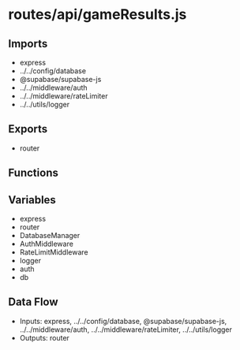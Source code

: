 # routes/api/gameResults.js

## Imports
- express
- ../../config/database
- @supabase/supabase-js
- ../../middleware/auth
- ../../middleware/rateLimiter
- ../../utils/logger

## Exports
- router

## Functions

## Variables
- express
- router
- DatabaseManager
- AuthMiddleware
- RateLimitMiddleware
- logger
- auth
- db

## Data Flow
- Inputs: express, ../../config/database, @supabase/supabase-js, ../../middleware/auth, ../../middleware/rateLimiter, ../../utils/logger
- Outputs: router